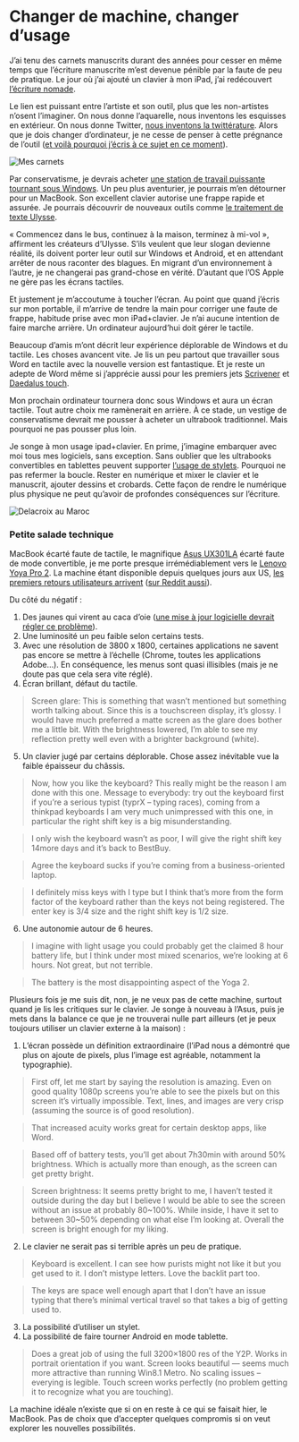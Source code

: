 # Changer de machine, changer d’usage

J’ai tenu des carnets manuscrits durant des années pour cesser en même temps que l’écriture manuscrite m’est devenue pénible par la faute de peu de pratique. Le jour où j’ai ajouté un clavier à mon iPad, j’ai redécouvert [l’écriture nomade](https://tcrouzet.com/tag/vagabondage/).<span id="more-33601"></span>

Le lien est puissant entre l’artiste et son outil, plus que les non-artistes n’osent l’imaginer. On nous donne l’aquarelle, nous inventons les esquisses en extérieur. On nous donne Twitter, [nous inventons la twittérature](https://tcrouzet.com/la-quatrieme-theorie/la-quatrieme-theorie-liens/). Alors que je dois changer d’ordinateur, je ne cesse de penser à cette prégnance de l’outil ([et voilà pourquoi j’écris à ce sujet en ce moment](https://tcrouzet.com/tag/ultrabook/)).

![Mes carnets](https://tcrouzet.com/images_tc/2013/10/carnets.jpg)

Par conservatisme, je devrais acheter [une station de travail puissante tournant sous Windows](http://www.dell.com/learn/us/en/04/campaigns/precision-m3800-workstation). Un peu plus aventurier, je pourrais m’en détourner pour un MacBook. Son excellent clavier autorise une frappe rapide et assurée. Je pourrais découvrir de nouveaux outils comme [le traitement de texte Ulysse](http://www.ulyssesapp.com/).

« Commencez dans le bus, continuez à la maison, terminez à mi-vol », affirment les créateurs d’Ulysse. S’ils veulent que leur slogan devienne réalité, ils doivent porter leur outil sur Windows et Android, et en attendant arrêter de nous raconter des blagues. En migrant d’un environnement à l’autre, je ne changerai pas grand-chose en vérité. D’autant que l’OS Apple ne gère pas les écrans tactiles.

Et justement je m’accoutume à toucher l’écran. Au point que quand j’écris sur mon portable, il m’arrive de tendre la main pour corriger une faute de frappe, habitude prise avec mon iPad+clavier. Je n’ai aucune intention de faire marche arrière. Un ordinateur aujourd’hui doit gérer le tactile.

Beaucoup d’amis m’ont décrit leur expérience déplorable de Windows et du tactile. Les choses avancent vite. Je lis un peu partout que travailler sous Word en tactile avec la nouvelle version est fantastique. Et je reste un adepte de Word même si j’apprécie aussi pour les premiers jets [Scrivener](http://www.literatureandlatte.com/scrivener.php) et [Daedalus touch](http://daedalusapp.com/).

Mon prochain ordinateur tournera donc sous Windows et aura un écran tactile. Tout autre choix me ramènerait en arrière. À ce stade, un vestige de conservatisme devrait me pousser à acheter un ultrabook traditionnel. Mais pourquoi ne pas pousser plus loin.

Je songe à mon usage ipad+clavier. En prime, j’imagine embarquer avec moi tous mes logiciels, sans exception. Sans oublier que les ultrabooks convertibles en tablettes peuvent supporter [l’usage de stylets](http://www.youtube.com/watch?v=_aljuJORCUg). Pourquoi ne pas refermer la boucle. Rester en numérique et mixer le clavier et le manuscrit, ajouter dessins et crobards. Cette façon de rendre le numérique plus physique ne peut qu’avoir de profondes conséquences sur l’écriture.

![Delacroix au Maroc](https://tcrouzet.com/images_tc/2013/10/delacroix.jpg)

### Petite salade technique

MacBook écarté faute de tactile, le magnifique [Asus UX301LA](http://www.notebookcheck.net/Review-Asus-Zenbook-Infinity-UX301LA-Ultrabook.103027.0.html) écarté faute de mode convertible, je me porte presque irrémédiablement vers le [Lenovo Yoya Pro 2](http://www.tested.com/tech/pcs/457368-lenovo-yoga-2-and-quest-more-pixels/). La machine étant disponible depuis quelques jours aux US, [les premiers retours utilisateurs arrivent](http://forum.notebookreview.com/ideapad-essential/735166-yoga-2-pro-owners-thread.html%20) ([sur Reddit aussi](http://www.reddit.com/r/laptopama/comments/1ojiuh/ama_lenovo_yoga_2_pro/)).

Du côté du négatif :

1. Des jaunes qui virent au caca d’oie ([une mise à jour logicielle devrait régler ce problème](http://www.notebook-driver.com/fr/lenovo/lenovo-yoga-2-pro-windows-drivers-software/)).
2. Une luminosité un peu faible selon certains tests.
3. Avec une résolution de 3800 x 1800, certaines applications ne savent pas encore se mettre à l’échelle (Chrome, toutes les applications Adobe…). En conséquence, les menus sont quasi illisibles (mais je ne doute pas que cela sera vite réglé).
4. Écran brillant, défaut du tactile.
   

> Screen glare: This is something that wasn’t mentioned but something worth talking about. Since this is a touchscreen display, it’s glossy. I would have much preferred a matte screen as the glare does bother me a little bit. With the brightness lowered, I’m able to see my reflection pretty well even with a brighter background (white).
5. Un clavier jugé par certains déplorable. Chose assez inévitable vue la faible épaisseur du châssis.
   

> Now, how you like the keyboard? This really might be the reason I am done with this one. Message to everybody: try out the keyboard first if you’re a serious typist (typrX – typing races), coming from a thinkpad keyboards I am very much unimpressed with this one, in particular the right shift key is a big misunderstanding.
    
    
   

> I only wish the keyboard wasn’t as poor, I will give the right shift key 14more days and it’s back to BestBuy.
    
    
   

> Agree the keyboard sucks if you’re coming from a business-oriented laptop.
    
    
   

> I definitely miss keys with I type but I think that’s more from the form factor of the keyboard rather than the keys not being registered. The enter key is 3/4 size and the right shift key is 1/2 size.
6. Une autonomie autour de 6 heures.
   

> I imagine with light usage you could probably get the claimed 8 hour battery life, but I think under most mixed scenarios, we’re looking at 6 hours. Not great, but not terrible.
    
    
   

> The battery is the most disappointing aspect of the Yoga 2.

Plusieurs fois je me suis dit, non, je ne veux pas de cette machine, surtout quand je lis les critiques sur le clavier. Je songe à nouveau à l’Asus, puis je mets dans la balance ce que je ne trouverai nulle part ailleurs (et je peux toujours utiliser un clavier externe à la maison) :

1. L’écran possède un définition extraordinaire (l’iPad nous a démontré que plus on ajoute de pixels, plus l’image est agréable, notamment la typographie).
   

> First off, let me start by saying the resolution is amazing. Even on good quality 1080p screens you’re able to see the pixels but on this screen it’s virtually impossible. Text, lines, and images are very crisp (assuming the source is of good resolution).
    
    
   

> That increased acuity works great for certain desktop apps, like Word.
    
    
   

> Based off of battery tests, you’ll get about 7h30min with around 50% brightness. Which is actually more than enough, as the screen can get pretty bright.
    
    
   

> Screen brightness: It seems pretty bright to me, I haven’t tested it outside during the day but I believe I would be able to see the screen without an issue at probably 80~100%. While inside, I have it set to between 30~50% depending on what else I’m looking at. Overall the screen is bright enough for my liking.
2. Le clavier ne serait pas si terrible après un peu de pratique.
   

> Keyboard is excellent. I can see how purists might not like it but you get used to it. I don’t mistype letters. Love the backlit part too.
    
    
   

> The keys are space well enough apart that I don’t have an issue typing that there’s minimal vertical travel so that takes a big of getting used to.
3. La possibilité d’utiliser un stylet.
4. La possibilité de faire tourner Android en mode tablette.
   

> Does a great job of using the full 3200×1800 res of the Y2P. Works in portrait orientation if you want. Screen looks beautiful — seems much more attractive than running Win8.1 Metro. No scaling issues – everying is legible. Touch screen works perfectly (no problem getting it to recognize what you are touching).

La machine idéale n’existe que si on en reste à ce qui se faisait hier, le MacBook. Pas de choix que d’accepter quelques compromis si on veut explorer les nouvelles possibilités.

<div class="iframe" id="iframe28"></div>